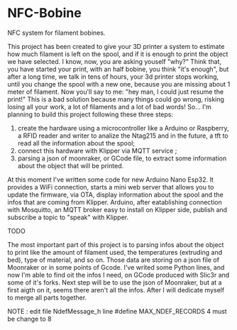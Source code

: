 # NFC-Bobine
 NFC system for filament bobines.
 
This project has been created to give your 3D printer a system to estimate how much filament is left on the spool, and if it is enough to print the object we have selected.
I know, now, you are asking youself "why?"
Think that, you have started your print, with an half bobine, you think "it's enough", but after a long time, we talk in tens of hours, your 3d printer stops working, until you change the spool with a new one, because you are missing about 1 meter of filament. 
Now you'll say to me: "hey man, I could just resume the print!" This is a bad solution because many things could go wrong, risking losing all your work, a lot of filaments and a lot of bad words!
So...
I'm planning to build this project following these three steps:
1) create the hardware using a microcontroller like a Arduino or Raspberry, a RFID reader and writer to analize the Ntag215 and in the future, a tft to read all the information about the spool;
2) connect this hardware with Klipper via MQTT service ;
3) parsing a json of moonraker, or GCode file, to extract some information about the object that will be printed.

At this moment I've written some code for new Arduino Nano Esp32. It provides a WiFi connection, starts a mini web server that allows you to update the firmware, via OTA, display information about the spool and the infos that are coming from Klipper.
Arduino, after eatablishing connection with Mosquitto, an MQTT broker easy to install on Klipper side, publish and subscribe a topic to "speak" with Klipper.

TODO 

The most important part of this project is to parsing infos about the object to print like the amount of filament used, the temperatures (extruding and bed), type of material, and so on.
Those data are storing on a json file of Moonraker or in some points of Gcode. 
I've writed some Python lines, and now I'm able to find oit the infos I need, on GCode produced with Slic3r and some of it's forks.
Next step will be to use the json of Moonraker, but at a first aigth on it, seems there aren't all the infos.
After I will dedicate myself to merge all parts together.

NOTE :
edit file NdefMessage_h
line #define MAX_NDEF_RECORDS 4
must be change to 8

